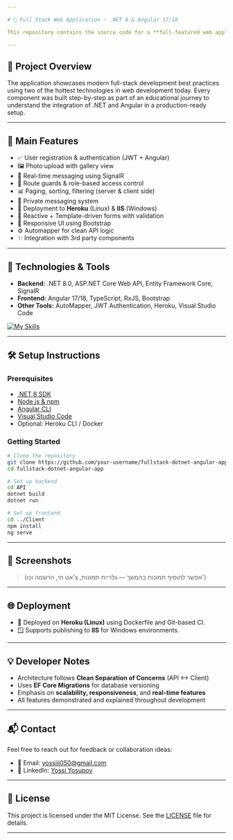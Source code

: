 ```yaml
---

# 🧩 Full Stack Web Application – .NET 8 & Angular 17/18

This repository contains the source code for a **full-featured web application** built using **ASP.NET Core (.NET 8.0)** and **Angular 17/18**. The system includes user authentication, photo uploads, real-time messaging, responsive UI, and is fully deployable to both **IIS** and **Linux servers** (e.g. Heroku).

---
```


## 🚀 Project Overview

The application showcases modern full-stack development best practices using two of the hottest technologies in web development today. Every component was built step-by-step as part of an educational journey to understand the integration of .NET and Angular in a production-ready setup.

---

## 🧱 Main Features

- ✅ User registration & authentication (JWT + Angular)
- 🖼️ Photo upload with gallery view
- 📨 Real-time messaging using SignalR
- 🔐 Route guards & role-based access control
- 📊 Paging, sorting, filtering (server & client side)
- 💬 Private messaging system
- 📁 Deployment to **Heroku** (Linux) & **IIS** (Windows)
- 🧪 Reactive + Template-driven forms with validation
- 💅 Responsive UI using Bootstrap
- ⚙️ Automapper for clean API logic
- ✨ Integration with 3rd party components

---

## 🔧 Technologies & Tools

- **Backend:** .NET 8.0, ASP.NET Core Web API, Entity Framework Core, SignalR  
- **Frontend:** Angular 17/18, TypeScript, RxJS, Bootstrap  
- **Other Tools:** AutoMapper, JWT Authentication, Heroku, Visual Studio Code  

[![My Skills](https://skillicons.dev/icons?i=dotnet,angular,ts,js,html,css,azure,bootstrap)](https://skillicons.dev)

---

## 🛠️ Setup Instructions

### Prerequisites

- [.NET 8 SDK](https://dotnet.microsoft.com/download)
- [Node.js & npm](https://nodejs.org/)
- [Angular CLI](https://angular.io/cli)
- [Visual Studio Code](https://code.visualstudio.com/)
- Optional: Heroku CLI / Docker

### Getting Started

```bash
# Clone the repository
git clone https://github.com/your-username/fullstack-dotnet-angular-app.git
cd fullstack-dotnet-angular-app

# Set up backend
cd API
dotnet build
dotnet run

# Set up frontend
cd ../Client
npm install
ng serve
```

---

## 📸 Screenshots

> (אפשר להוסיף תמונות בהמשך — גלריית תמונות, צ'אט חי, הרשמה וכו')

---

## 🌐 Deployment

- 🐧 Deployed on **Heroku (Linux)** using Dockerfile and Git-based CI.
- 🪟 Supports publishing to **IIS** for Windows environments.

---

## 💡 Developer Notes

- Architecture follows **Clean Separation of Concerns** (API <-> Client)
- Uses **EF Core Migrations** for database versioning
- Emphasis on **scalability, responsiveness**, and **real-time features**
- All features demonstrated and explained throughout development

---

## 📬 Contact

Feel free to reach out for feedback or collaboration ideas:

- 📧 Email: yossiii050@gmail.com  
- 🔗 LinkedIn: [Yossi Yosupov](https://www.linkedin.com/in/yossi-yosupov3186/)

---

## 📄 License

This project is licensed under the MIT License. See the [LICENSE](LICENSE) file for details.

---
